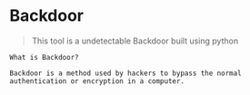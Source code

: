 # Backdoor
>This tool is a undetectable Backdoor built using python

```What is Backdoor?```

```
Backdoor is a method used by hackers to bypass the normal authentication or encryption in a computer.
```
